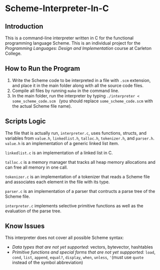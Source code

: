 # Scheme-Interpreter-In-C
## Introduction
This is a command-line interpreter written in C for the functional programming language Scheme. This is an individual project for the _Programming Languages: Design and Implementation_ course at Carleton College. 
 
## How to Run the Program
1. Write the Scheme code to be interpreted in a file with `.scm` extension, and place it in the main folder along with all the source code files.  
2. Compile all files by running `make` in the command line.
3. In the main folder, run the interpreter by typing `./interpreter < some_scheme_code.scm ` (you should replace `some_scheme_code.scm` with the actual Scheme file name). 

## Scripts Logic
The file that is actually run, `interpreter.c`, uses functions, structs, and variables from `value.h`, `linkedlist.h`, `talloc.h`, `tokenizer.h`, and `parser.h`. `value.h` is an implementation of a generic linked list item.

`linkedlist.c` is an implementation of a linked list in C.

`talloc.c` is a memory manager that tracks all heap memory allocations and can free all memory in one call.

`tokenizer.c` is an implementation of a tokenizer that reads a Scheme file and associates each element in the file with its type.

`parser.c` is an implementation of a parser that contructs a parse tree of the Scheme file.  

`interpreter.c` implements selective primitive functions as well as the evaluation of the parse tree. 

## Know Issues
This interpreter does not cover all possible Scheme syntax: 
- _Data types that are not yet supported:_ vectors, bytevector, hashtables
- _Primitive functions and special forms that are not yet suppported:_ `load`, `cond`, `list`, `append`, `equal?`, `display`, `when`, `unless`, `'`(must use `quote` instead of the symbol abbreviation)
